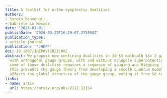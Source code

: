 ```yaml
---
title: A toolkit for ortho-symplectic dualities
authors:
- Sergio Benvenuti
- Gabriele Lo Monaco
date: '2023-01-01'
publishDate: '2024-03-25T16:29:07.275886Z'
publication_types:
- article-journal
publication: '*JHEP*'
doi: 10.1007/JHEP09(2023)002
abstract: We propose new confining dualities in 3d $$ mathcalN $$= 2 gauge theories
  with orthogonal gauge groups, with and without monopole superpotentials. Deriving
  some of those dualities requires a sequence of gauging and Higgsing for a ℤ2 symmetry.
  This prevents the gauge theory from developing a smooth quantum moduli space and
  affects the global structure of the gauge group, muting it from SO to O+.
links:
- name: arXiv
  url: https://arxiv.org/abs/2112.12154
---
```

